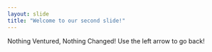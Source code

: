 ```yaml
---
layout: slide
title: "Welcome to our second slide!"
---
```

Nothing Ventured, Nothing Changed!
Use the left arrow to go back!
